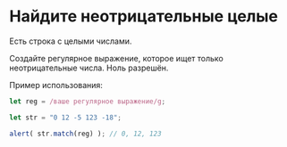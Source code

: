 # Найдите неотрицательные целые

Есть строка с целыми числами.

Создайте регулярное выражение, которое ищет только неотрицательные числа. Ноль разрешён.

Пример использования:

```js
let reg = /ваше регулярное выражение/g;

let str = "0 12 -5 123 -18";

alert( str.match(reg) ); // 0, 12, 123
```
